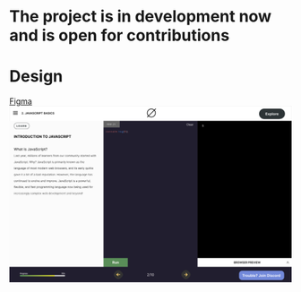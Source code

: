 
# The project is in development now and is open for contributions

# Design

 [Figma](https://www.figma.com/file/5EGT4tXY4r69wkzQ8jxW9f/Untitled?node-id=0%3A1)
 ![code-editor](/images/code-editor.svg)
 

 